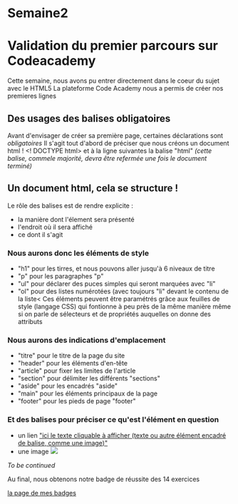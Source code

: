 # Semaine2
# Validation du premier parcours sur Codeacademy
Cette semaine, nous avons pu entrer directement dans le coeur du sujet avec le HTML5
La plateforme Code Academy nous a permis de créer nos premieres lignes
## Des usages des balises obligatoires
Avant d'envisager de créer sa première page, certaines déclarations sont _obligatoires_
Il s'agit tout d'abord de préciser que nous créons un document html !
    <! DOCTYPE html>
    et à la ligne suivantes la balise "html" *(cette balise, commele majorité, devra être refermée une fois le document terminé)*
## Un document html, cela se structure !
Le rôle des balises est de rendre explicite :
* la manière dont l'élement sera présenté
* l'endroit où il sera affiché
* ce dont il s'agit

### Nous aurons donc les éléments de style
* "h1" pour les tirres, et nous pouvons aller jusqu'à 6 niveaux de titre
* "p" pour les paragraphes "p"
* "ul" pour déclarer des puces simples qui seront marquées avec "li"
* "ol" pour des listes numérotées (avec toujours "li" devant le contenu de la liste<
Ces éléments peuvent être paramétrés grâce aux feuilles de style (langage CSS) qui fontionne 
à peu près de la même manière même si on parle de sélecteurs et de propriétés auquelles on donne des attributs

### Nous aurons des indications d'emplacement
* "titre" pour le titre de la page du site
* "header" pour les éléments d'en-tête
* "article" pour fixer les limites de l'article
* "section" pour délimiter les différents "sections"
* "aside" pour les encadrés "aside"
* "main" pour les éléments principaux de la page
* "footer" pour les pieds de page "footer"

### Et des balises pour préciser ce qu'est l'élément en question
* un lien <a href="l'url du lien"> "ici le texte cliquable à afficher (texte ou autre élément encadré de balise, comme une image)" </a>
* une image <img src="l'url de l'image">

*To be continued*

Au final, nous obtenons notre badge de réussite des 14 exercices 

<a href="https://www.codecademy.com/users/neofrd/achievements"> la page de mes badges  </a>
